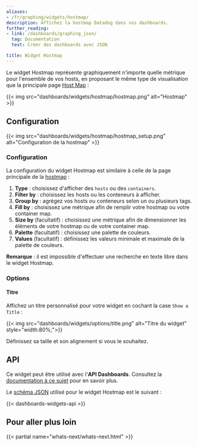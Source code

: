 ```yaml
---
aliases:
- /fr/graphing/widgets/hostmap/
description: Affichez la hostmap Datadog dans vos dashboards.
further_reading:
- link: /dashboards/graphing_json/
  tag: Documentation
  text: Créer des dashboards avec JSON

title: Widget Hostmap
---
```


Le widget Hostmap représente graphiquement n'importe quelle métrique pour l'ensemble de vos hosts, en proposant le même type de visualisation que la principale page [Host Map][1] :

{{< img src="dashboards/widgets/hostmap/hostmap.png" alt="Hostmap"  >}}

## Configuration

{{< img src="dashboards/widgets/hostmap/hostmap_setup.png" alt="Configuration de la hostmap" >}}

### Configuration

La configuration du widget Hostmap est similaire à celle de la page principale de la [hostmap][1] :

1. **Type** : choisissez d'afficher des `hosts` ou des `containers`.
2. **Filter by** : choisissez les hosts ou les conteneurs à afficher.
3. **Group by** : agrégez vos hosts ou conteneurs selon un ou plusieurs tags.
4. **Fill by** : choisissez une métrique afin de remplir votre hostmap ou votre container map.
5. **Size by** (facultatif) : choisissez une métrique afin de dimensionner les éléments de votre hostmap ou de votre container map.
6. **Palette** (facultatif) : choisissez une palette de couleurs.
7. **Values** (facultatif) : définissez les valeurs minimale et maximale de la palette de couleurs.

**Remarque** : il est impossible d'effectuer une recherche en texte libre dans le widget Hostmap.

### Options

#### Titre

Affichez un titre personnalisé pour votre widget en cochant la case `Show a Title` :

{{< img src="dashboards/widgets/options/title.png" alt="Titre du widget" style="width:80%;">}}

Définissez sa taille et son alignement si vous le souhaitez.

## API

Ce widget peut être utilisé avec l'**API Dashboards**. Consultez la [documentation à ce sujet][2] pour en savoir plus.

Le [schéma JSON][3] utilisé pour le widget Hostmap est le suivant :

{{< dashboards-widgets-api >}}

## Pour aller plus loin

{{< partial name="whats-next/whats-next.html" >}}

[1]: /fr/infrastructure/hostmap/
[2]: /fr/api/v1/dashboards/
[3]: /fr/dashboards/graphing_json/widget_json/
